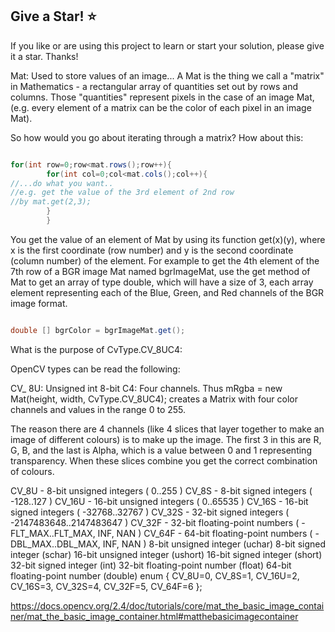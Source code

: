 
## Give a Star! ⭐
If you like or are using this project to learn or start your solution, please give it a star. Thanks!

Mat:
Used to store values of an image...
A Mat is the thing we call a "matrix" in Mathematics - a rectangular array of quantities set out by
rows and columns. Those "quantities" represent pixels in the case of an image Mat,
(e.g. every element of a matrix can be the color of each pixel in an image Mat).

So how would you go about iterating through a matrix? How about this:

```java

for(int row=0;row<mat.rows();row++){
        for(int col=0;col<mat.cols();col++){
//...do what you want..
//e.g. get the value of the 3rd element of 2nd row
//by mat.get(2,3);
        }
        }
```

You get the value of an element of Mat by using its function get(x)(y), 
where x is the first coordinate (row number) and y is the second coordinate (column number) of the element.
For example to get the 4th element of the 7th row of a BGR image Mat named bgrImageMat, use the get method of Mat to get an array of type double, 
which will have a size of 3, each array element representing each of the Blue, Green, and Red channels of the BGR image format.

```java

double [] bgrColor = bgrImageMat.get();
```

What is the purpose of CvType.CV_8UC4:

OpenCV types can be read the following:

CV_
8U: Unsigned int 8-bit
C4: Four channels.
Thus mRgba = new Mat(height, width, CvType.CV_8UC4); creates a Matrix with four color channels and values in the range 0 to 255.

The reason there are 4 channels (like 4 slices that layer together to make an image of different colours) is to make up the image.
The first 3 in this are R, G, B, and the last is Alpha, which is a value between 0 and 1 representing transparency. 
When these slices combine you get the correct combination of colours.


CV_8U - 8-bit unsigned integers ( 0..255 )
CV_8S - 8-bit signed integers ( -128..127 )
CV_16U - 16-bit unsigned integers ( 0..65535 )
CV_16S - 16-bit signed integers ( -32768..32767 )
CV_32S - 32-bit signed integers ( -2147483648..2147483647 )
CV_32F - 32-bit floating-point numbers ( -FLT_MAX..FLT_MAX, INF, NAN )
CV_64F - 64-bit floating-point numbers ( -DBL_MAX..DBL_MAX, INF, NAN )
8-bit unsigned integer (uchar)
8-bit signed integer (schar)
16-bit unsigned integer (ushort)
16-bit signed integer (short)
32-bit signed integer (int)
32-bit floating-point number (float)
64-bit floating-point number (double)
enum { CV_8U=0, CV_8S=1, CV_16U=2, CV_16S=3, CV_32S=4, CV_32F=5, CV_64F=6 };

https://docs.opencv.org/2.4/doc/tutorials/core/mat_the_basic_image_container/mat_the_basic_image_container.html#matthebasicimagecontainer
